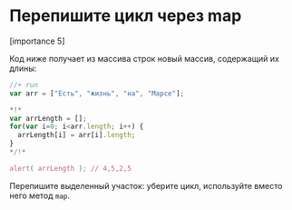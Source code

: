# Перепишите цикл через map

[importance 5]

Код ниже получает из массива строк новый массив, содержащий их длины:

```js
//+ run
var arr = ["Есть", "жизнь", "на", "Марсе"];

*!*
var arrLength = [];
for(var i=0; i<arr.length; i++) {
  arrLength[i] = arr[i].length;
}
*/!*

alert( arrLength ); // 4,5,2,5
```

Перепишите выделенный участок: уберите цикл, используйте вместо него метод `map`.